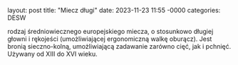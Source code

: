 layout: post
title: "Miecz długi"
date: 2023-11-23 11:55 -0000
categories: DESW

 rodzaj średniowiecznego europejskiego miecza, o stosunkowo długiej głowni i rękojeści (umożliwiającej ergonomiczną walkę oburącz). Jest bronią sieczno-kolną, umożliwiającą zadawanie zarówno cięć, jak i pchnięć. Używany od XIII do XVI wieku.
